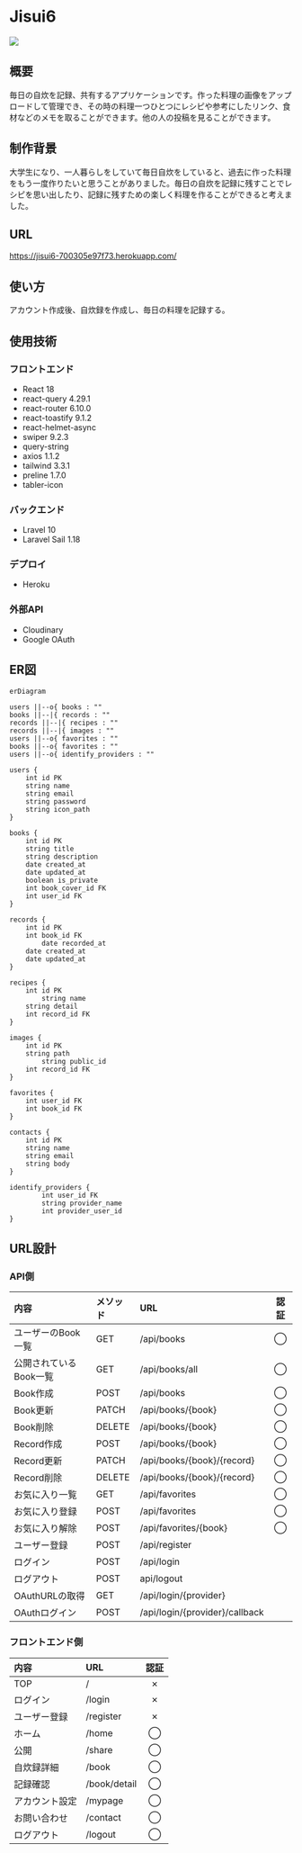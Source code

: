 # Jisui6
<img src=https://res.cloudinary.com/dlqup7j3n/image/upload/v1690712178/screencapture-jisui6-700305e97f73-herokuapp-2023-07-30-19_15_46_mhbcxr.png>

## 概要
毎日の自炊を記録、共有するアプリケーションです。作った料理の画像をアップロードして管理でき、その時の料理一つひとつにレシピや参考にしたリンク、食材などのメモを取ることができます。他の人の投稿を見ることができます。

## 制作背景
大学生になり、一人暮らしをしていて毎日自炊をしていると、過去に作った料理をもう一度作りたいと思うことがありました。毎日の自炊を記録に残すことでレシピを思い出したり、記録に残すための楽しく料理を作ることができると考えました。

## URL
https://jisui6-700305e97f73.herokuapp.com/

## 使い方
アカウント作成後、自炊録を作成し、毎日の料理を記録する。

## 使用技術
### フロントエンド
- React 18
- react-query 4.29.1
- react-router 6.10.0
- react-toastify 9.1.2
- react-helmet-async
- swiper 9.2.3
- query-string
- axios 1.1.2
- tailwind 3.3.1
- preline 1.7.0
- tabler-icon

### バックエンド
- Lravel 10
- Laravel Sail 1.18

### デプロイ
- Heroku

### 外部API
- Cloudinary
- Google OAuth

## ER図
```mermaid
erDiagram

users ||--o{ books : ""
books ||--|{ records : ""
records ||--|{ recipes : ""
records ||--|{ images : ""
users ||--o{ favorites : ""
books ||--o{ favorites : ""
users ||--o{ identify_providers : ""

users {
    int id PK
    string name
    string email
    string password
    string icon_path
}

books {
    int id PK
    string title
    string description
    date created_at
    date updated_at
    boolean is_private
    int book_cover_id FK
    int user_id FK
}

records {
    int id PK
    int book_id FK
		date recorded_at
    date created_at
    date updated_at
}

recipes {
    int id PK
		string name
    string detail
    int record_id FK
}

images {
    int id PK
    string path
		string public_id
    int record_id FK
}

favorites {
    int user_id FK
    int book_id FK
}

contacts {
    int id PK
    string name
    string email
    string body
}

identify_providers {
		int user_id FK
		string provider_name
		int provider_user_id 
}
```

## URL設計
### API側
|内容|メソッド|URL|認証|
|:--|:--|:--|:--:|
|ユーザーのBook一覧|GET|/api/books|◯|
|公開されているBook一覧|GET|/api/books/all|◯|
|Book作成|POST|/api/books|◯|
|Book更新|PATCH|/api/books/{book}|◯|
|Book削除|DELETE|/api/books/{book}|◯|
|Record作成|POST|/api/books/{book}|◯|
|Record更新|PATCH|/api/books/{book}/{record}|◯|
|Record削除|DELETE|/api/books/{book}/{record}|◯|
|お気に入り一覧|GET|/api/favorites|◯|
|お気に入り登録|POST|/api/favorites|◯|
|お気に入り解除|POST|/api/favorites/{book}|◯|
|ユーザー登録|POST|/api/register||
|ログイン|POST|/api/login||
|ログアウト|POST|api/logout||
|OAuthURLの取得|GET|/api/login/{provider}||
|OAuthログイン|POST|/api/login/{provider}/callback||

### フロントエンド側
|内容|URL|認証|
|:--|:--|:--:|
|TOP|/|✗|
|ログイン|/login|✗|
|ユーザー登録|/register|✗|
|ホーム|/home|◯|
|公開|/share|◯|
|自炊録詳細|/book|◯|
|記録確認|/book/detail|◯|
|アカウント設定|/mypage|◯|
|お問い合わせ|/contact|◯|
|ログアウト|/logout|◯|